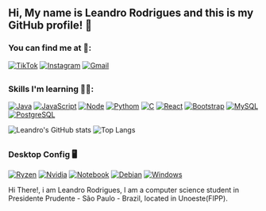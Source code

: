## Hi, My name is Leandro Rodrigues and this is my GitHub profile! 👋

### You can find me at 🤳: 
[![TikTok](https://img.shields.io/badge/TikTok-000000?style=for-the-badge&logo=tiktok&logoColor=69C9D0)](https://www.tiktok.com/@lleandro_rodrigzz)
[![Instagram](https://img.shields.io/badge/Instagram-000000?style=for-the-badge&logo=instagram&logoColor=EE1D52)](https://www.instagram.com/lleandro.rodrigzz/)
[![Gmail](https://img.shields.io/badge/Gmail-000000?style=for-the-badge&logo=gmail&logoColor=D14836)](mailto:leandromarcoscasse@gmail.com)



##

### Skills I'm learning 🧑‍💻: 
[![Java](https://img.shields.io/badge/Java-ED8B00?style=for-the-badge&logo=openjdk&logoColor=white)]()
[![JavaScript](https://img.shields.io/badge/JavaScript-F7DF1E?style=for-the-badge&logo=javascript&logoColor=black)]()
[![Node](https://img.shields.io/badge/Node.js-43853D?style=for-the-badge&logo=node.js&logoColor=white)]()
[![Pythom](https://img.shields.io/badge/Python-14354C?style=for-the-badge&logo=python&logoColor=white)]()
[![C](https://img.shields.io/badge/C-00599C?style=for-the-badge&logo=c&logoColor=white)]()
[![React](https://img.shields.io/badge/React-20232A?style=for-the-badge&logo=react&logoColor=61DAFB)]()
[![Bootstrap](https://img.shields.io/badge/Bootstrap-563D7C?style=for-the-badge&logo=bootstrap&logoColor=white)]()
[![MySQL](https://img.shields.io/badge/MySQL-00000F?style=for-the-badge&logo=mysql&logoColor=white)]()
[![PostgreSQL](https://img.shields.io/badge/PostgreSQL-316192?style=for-the-badge&logo=postgresql&logoColor=white)]()

![Leandro's GitHub stats](https://github-readme-stats.vercel.app/api?username=lleandroRodrigzz&show_icons=true&bg_color=0d1117&title_color=03fcb1&text_color=c9d1d9&icon_color=03fcb1&border_color=0095ff)
![Top Langs](https://github-readme-stats.vercel.app/api/top-langs/?username=lleandroRodrigzz&layout=donut&bg_color=0d1117&title_color=03fcb1&text_color=c9d1d9&icon_color=03fcb1&border_color=0095ff)

##

### Desktop Config 🖥️
[![Ryzen](https://img.shields.io/badge/AMD-Ryzen_5_5500-ED1C24?style=for-the-badge&logo=amd&logoColor=red)]()
[![Nvidia](https://img.shields.io/badge/NVIDIA-RTX_2060_SUPER-76B901?style=for-the-badge&logo=nvidia&logoColor=green)]()
[![Notebook](https://img.shields.io/badge/Windows-VAIO_FE15_Intel_Core_i5-0078D6?style=for-the-badge&logo=windows&logoColor=white)]()
[![Debian](https://img.shields.io/badge/Debian-A81D33?style=for-the-badge&logo=debian&logoColor=white)]()
[![Windows](https://img.shields.io/badge/Windows-0078D6?style=for-the-badge&logo=windows&logoColor=white)]()

Hi There!, i am Leandro Rodrigues, I am a computer science student in Presidente Prudente - São Paulo - Brazil, located in Unoeste(FIPP).
